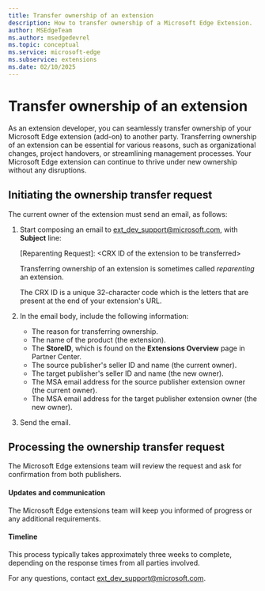 ```yaml
---
title: Transfer ownership of an extension
description: How to transfer ownership of a Microsoft Edge Extension.
author: MSEdgeTeam
ms.author: msedgedevrel
ms.topic: conceptual
ms.service: microsoft-edge
ms.subservice: extensions
ms.date: 02/10/2025
---
```

# Transfer ownership of an extension

As an extension developer, you can seamlessly transfer ownership of your Microsoft Edge extension (add-on) to another party.  Transferring ownership of an extension can be essential for various reasons, such as organizational changes, project handovers, or streamlining management processes.  Your Microsoft Edge extension can continue to thrive under new ownership without any disruptions.


<!-- ---------------------------------------------------------------------- -->
## Initiating the ownership transfer request

The current owner of the extension must send an email, as follows:

1. Start composing an email to [ext_dev_support@microsoft.com](mailto:ext_dev_support@microsoft.com), with **Subject** line:

   [Reparenting Request]: \<CRX ID of the extension to be transferred\>

   Transferring ownership of an extension is sometimes called _reparenting_ an extension.

   The CRX ID is a unique 32-character code which is the letters that are present at the end of your extension's URL.

1. In the email body, include the following information:
   * The reason for transferring ownership.
   * The name of the product (the extension).
   * The **StoreID**, which is found on the **Extensions Overview** page in Partner Center.
   * The source publisher's seller ID and name (the current owner).
   * The target publisher's seller ID and name (the new owner).
   * The MSA email address for the source publisher extension owner (the current owner).
   * The MSA email address for the target publisher extension owner (the new owner).
 
1. Send the email.


<!-- ---------------------------------------------------------------------- -->
## Processing the ownership transfer request

The Microsoft Edge extensions team will review the request and ask for confirmation from both publishers.


<!-- ------------------------------ -->
#### Updates and communication

The Microsoft Edge extensions team will keep you informed of progress or any additional requirements.


<!-- ------------------------------ -->
#### Timeline

This process typically takes approximately three weeks to complete, depending on the response times from all parties involved.

For any questions, contact [ext_dev_support@microsoft.com](mailto:ext_dev_support@microsoft.com).
